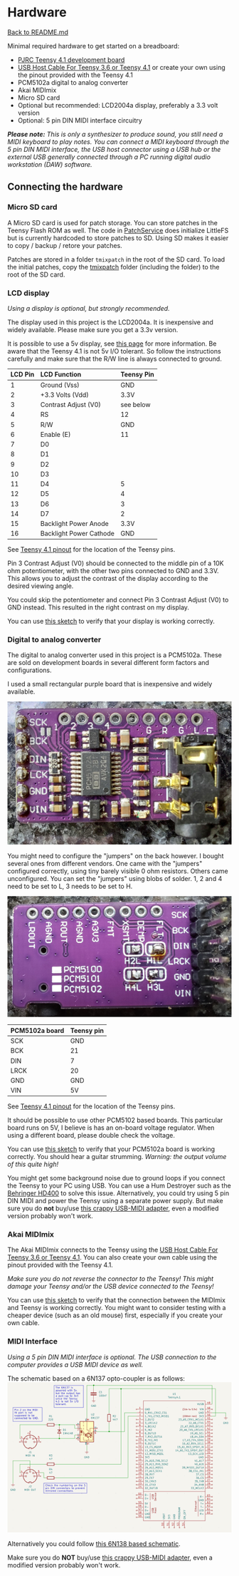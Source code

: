 # Hardware

[Back to README.md](README.md)

Minimal required hardware to get started on a breadboard:
- [PJRC Teensy 4.1 development board](https://www.pjrc.com/store/teensy41.html)
- [USB Host Cable For Teensy 3.6 or Teensy 4.1](https://www.pjrc.com/store/cable_usb_host_t36.html) or create your own using the pinout provided with the Teensy 4.1
- PCM5102a digital to analog converter
- Akai MIDImix
- Micro SD card
- Optional but recommended: LCD2004a display, preferably a 3.3 volt version
- Optional: 5 pin DIN MIDI interface circuitry

___Please note:__ This is only a synthesizer to produce sound, you still need a MIDI keyboard to play notes. You can connect a MIDI keyboard through the 5 pin DIN MIDI interface, the USB host connector using a USB hub or the external USB generally connected through a PC running digital audio workstation (DAW) software._

## Connecting the hardware

### Micro SD card

A Micro SD card is used for patch storage. You can store patches in the Teensy Flash ROM as well. The code in [PatchService](src/PatchService.h) does initialize LittleFS but is currently hardcoded to store patches to SD. Using SD makes it easier to copy / backup / retore your patches.

Patches are stored in a folder `tmixpatch` in the root of the SD card. To load the initial patches, copy the [tmixpatch](tmixpatch) folder (including the folder) to the root of the SD card.

### LCD display

_Using a display is optional, but strongly recommended._

The display used in this project is the LCD2004a. It is inexpensive and widely available. Please make sure you get a 3.3v version.

It is possible to use a 5v display, see [this page](https://www.pjrc.com/teensy/td_libs_LiquidCrystal.html) for more information.
Be aware that the Teensy 4.1 is not 5v I/O tolerant. So follow the instructions carefully and make sure that the R/W line is always connected to ground.

| LCD Pin | LCD Function            | Teensy Pin |
| :------ | :---------------------- | :--------- |
| 1       | Ground (Vss)            | GND        |
| 2       | +3.3 Volts (Vdd)        | 3.3V       |
| 3       | Contrast Adjust (V0)    | see below  |
| 4       | RS                      | 12         |
| 5       | R/W                     | GND        |
| 6       | Enable (E)              | 11         |
| 7       | D0                      |            |
| 8       | D1                      |            |
| 9       | D2                      |            |
| 10      | D3                      |            |
| 11      | D4                      | 5          |
| 12      | D5                      | 4          |
| 13      | D6                      | 3          |
| 14      | D7                      | 2          |
| 15      | Backlight Power Anode   | 3.3V       |
| 16      | Backlight Power Cathode | GND        |

See [Teensy 4.1 pinout](https://www.pjrc.com/store/teensy41.html#pins) for the location of the Teensy pins.

Pin 3 Contrast Adjust (V0) should be connected to the middle pin of a 10K ohm potentiometer, with the other two pins connected to GND and 3.3V. This allows you to adjust the contrast of the display according to the desired viewing angle.

You could skip the potentiometer and connect Pin 3 Contrast Adjust (V0) to GND instead. This resulted in the right contrast on my display.

You can use [this sketch](https://github.com/arduino-libraries/LiquidCrystal/blob/master/examples/HelloWorld/HelloWorld.ino) to verify that your display is working correctly.

### Digital to analog converter

The digital to analog converter used in this project is a PCM5102a. These are sold on development boards in several different form factors and configurations.

I used a small rectangular purple board that is inexpensive and widely available.

![PCM5102a board front](PCM5102a-board-front.jpg)

You might need to configure the "jumpers" on the back however. I bought several ones from different vendors. One came with the "jumpers" configured correctly, using tiny barely visible 0 ohm resistors. Others came unconfigured. You can set the "jumpers" using blobs of solder. 1, 2 and 4 need to be set to L, 3 needs to be set to H.

![PCM5102a board back](PCM5102a-board-back.jpg)

| PCM5102a board | Teensy pin |
| :------------- | :--------- |
| SCK            | GND        |
| BCK            | 21         |
| DIN            | 7          |
| LRCK           | 20         |
| GND            | GND        |
| VIN            | 5V         |

See [Teensy 4.1 pinout](https://www.pjrc.com/store/teensy41.html#pins) for the location of the Teensy pins.

It should be possible to use other PCM5102 based boards. This particular board runs on 5V, I believe is has an on-board voltage regulator. When using a different board, please double check the voltage.

You can use [this sketch](https://github.com/PaulStoffregen/Audio/tree/master/examples/Synthesis/Guitar) to verify that your PCM5102a board is working correctly. You should hear a guitar strumming. _Warning: the output volume of this quite high!_

You might get some background noise due to ground loops if you connect the Teensy to your PC using USB. You can use a Hum Destroyer such as the [Behringer HD400](https://www.behringer.com/product.html?modelCode=0811-AAA) to solve this issue. Alternatively, you could try using 5 pin DIN MIDI and power the Teensy using a separate power supply. But make sure you do __not__ buy/use [this crappy USB-MIDI adapter](http://clx.freeshell.org/cjs1039-midi-interface.html), even a modified version probably won't work.

### Akai MIDImix

The Akai MIDImix connects to the Teensy using the [USB Host Cable For Teensy 3.6 or Teensy 4.1](https://www.pjrc.com/store/cable_usb_host_t36.html). You can also create your own cable using the pinout provided with the Teensy 4.1.

_Make sure you do not reverse the connector to the Teensy! This might damage your Teensy and/or the USB device connected to the Teensy!_

You can use [this sketch](https://github.com/PaulStoffregen/USBHost_t36/tree/master/examples/HIDDeviceInfo) to verify that the connection between the MIDImix and Teensy is working correctly. You might want to consider testing with a cheaper device (such as an old mouse) first, especially if you create your own cable.


### MIDI Interface

_Using a 5 pin DIN MIDI interface is optional. The USB connection to the computer provides a USB MIDI device as well._

The schematic based on a 6N137 opto-coupler is as follows:
![Teensy 4.1 MIDI interface](Teensy-4.1-MIDI-interface.png)

Alternatively you could follow [this 6N138 based schematic](https://www.pjrc.com/teensy/td_libs_MIDI.html).

Make sure you do __NOT__ buy/use [this crappy USB-MIDI adapter](http://clx.freeshell.org/cjs1039-midi-interface.html), even a modified version probably won't work.
